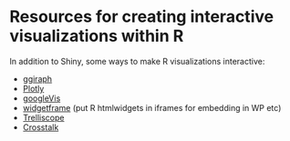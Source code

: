 # Resources for creating interactive visualizations within R

In addition to Shiny, some ways to make R visualizations interactive:

*   [ggiraph](https://davidgohel.github.io/ggiraph/index.html)
*   [Plotly](https://plot.ly/r/)
*   [googleVis](https://github.com/mages/googleVis)
*   [widgetframe](https://github.com/bhaskarvk/widgetframe) (put R htmlwidgets in iframes for embedding in WP etc)
*   [Trelliscope](https://hafen.github.io/trelliscopejs/index.html)
*   [Crosstalk](https://rstudio.github.io/crosstalk/using.html)
